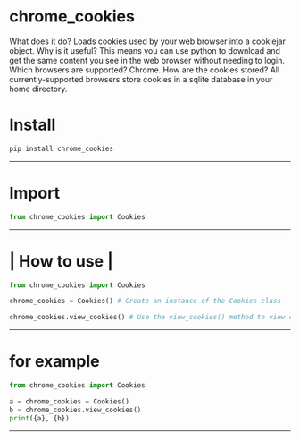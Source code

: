 # chrome_cookies
What does it do? Loads cookies used by your web browser into a cookiejar object.
Why is it useful? This means you can use python to download and get the same content you see in the web browser without needing to login.
Which browsers are supported? Chrome.
How are the cookies stored? All currently-supported browsers store cookies in a sqlite database in your home directory.

# Install

```python
pip install chrome_cookies
```
-----------------------------------------------------------------------------------------------------------------------------------------------------

# Import

```python
from chrome_cookies import Cookies
```
-----------------------------------------------------------------------------------------------------------------------------------------------------

# | How to use |

```python
from chrome_cookies import Cookies

chrome_cookies = Cookies() # Create an instance of the Cookies class

chrome_cookies.view_cookies() # Use the view_cookies() method to view cookies
```

-----------------------------------------------------------------------------------------------------------------------------------------------------


# for example

```python
from chrome_cookies import Cookies

a = chrome_cookies = Cookies()
b = chrome_cookies.view_cookies()
print({a}, {b})
```
-----------------------------------------------------------------------------------------------------------------------------------------------------
